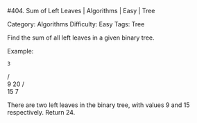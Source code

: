 #404. Sum of Left Leaves | Algorithms | Easy | Tree

Category: Algorithms
Difficulty: Easy
Tags: Tree

Find the sum of all left leaves in a given binary tree.

Example:

    3
   / \
  9  20
    /  \
   15   7

There are two left leaves in the binary tree, with values 9 and 15 respectively. Return 24.


